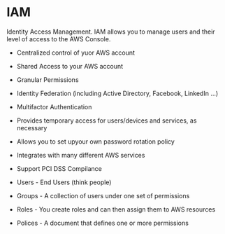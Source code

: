 # IAM
Identity Access Management. IAM allows you to manage users and their level of access to the AWS Console.  
- Centralized control of yuor AWS account
- Shared Access to your AWS account
- Granular Permissions
- Identity Federation (including Active Directory, Facebook, LinkedIn ...)
- Multifactor Authentication
- Provides temporary access for users/devices and services, as necessary
- Allows you to set upyour own password rotation policy
- Integrates with many different AWS services
- Support PCI DSS Compilance
  
- Users - End Users (think people)
- Groups - A collection of users under one set of permissions
- Roles - You create roles and can then assign them to AWS resources
- Polices - A document that defines one or more permissions
